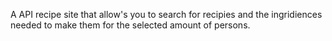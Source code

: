 A API recipe site that allow's you to search for recipies and the ingridiences needed to make them for the selected amount of persons.
